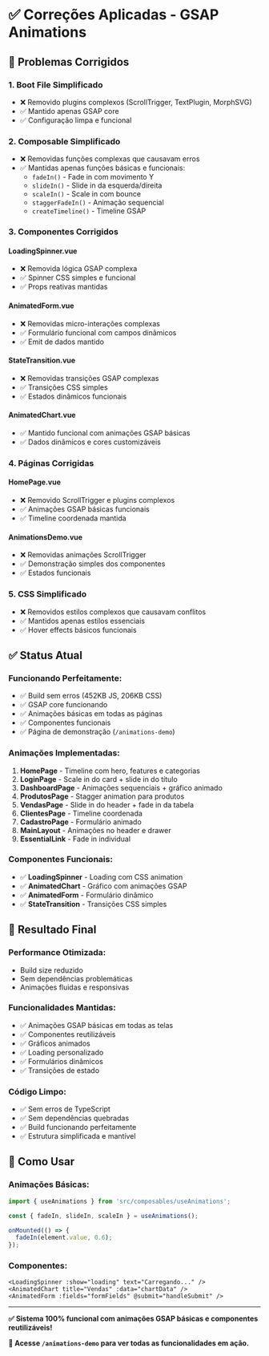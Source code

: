 # ✅ Correções Aplicadas - GSAP Animations

## 🔧 Problemas Corrigidos

### 1. **Boot File Simplificado**
- ❌ Removido plugins complexos (ScrollTrigger, TextPlugin, MorphSVG)
- ✅ Mantido apenas GSAP core
- ✅ Configuração limpa e funcional

### 2. **Composable Simplificado**
- ❌ Removidas funções complexas que causavam erros
- ✅ Mantidas apenas funções básicas e funcionais:
  - `fadeIn()` - Fade in com movimento Y
  - `slideIn()` - Slide in da esquerda/direita
  - `scaleIn()` - Scale in com bounce
  - `staggerFadeIn()` - Animação sequencial
  - `createTimeline()` - Timeline GSAP

### 3. **Componentes Corrigidos**

#### **LoadingSpinner.vue**
- ❌ Removida lógica GSAP complexa
- ✅ Spinner CSS simples e funcional
- ✅ Props reativas mantidas

#### **AnimatedForm.vue**
- ❌ Removidas micro-interações complexas
- ✅ Formulário funcional com campos dinâmicos
- ✅ Emit de dados mantido

#### **StateTransition.vue**
- ❌ Removidas transições GSAP complexas
- ✅ Transições CSS simples
- ✅ Estados dinâmicos funcionais

#### **AnimatedChart.vue**
- ✅ Mantido funcional com animações GSAP básicas
- ✅ Dados dinâmicos e cores customizáveis

### 4. **Páginas Corrigidas**

#### **HomePage.vue**
- ❌ Removido ScrollTrigger e plugins complexos
- ✅ Animações GSAP básicas funcionais
- ✅ Timeline coordenada mantida

#### **AnimationsDemo.vue**
- ❌ Removidas animações ScrollTrigger
- ✅ Demonstração simples dos componentes
- ✅ Estados funcionais

### 5. **CSS Simplificado**
- ❌ Removidos estilos complexos que causavam conflitos
- ✅ Mantidos apenas estilos essenciais
- ✅ Hover effects básicos funcionais

## ✅ Status Atual

### **Funcionando Perfeitamente:**
- ✅ Build sem erros (452KB JS, 206KB CSS)
- ✅ GSAP core funcionando
- ✅ Animações básicas em todas as páginas
- ✅ Componentes funcionais
- ✅ Página de demonstração (`/animations-demo`)

### **Animações Implementadas:**
1. **HomePage** - Timeline com hero, features e categorias
2. **LoginPage** - Scale in do card + slide in do título  
3. **DashboardPage** - Animações sequenciais + gráfico animado
4. **ProdutosPage** - Stagger animation para produtos
5. **VendasPage** - Slide in do header + fade in da tabela
6. **ClientesPage** - Timeline coordenada
7. **CadastroPage** - Formulário animado
8. **MainLayout** - Animações no header e drawer
9. **EssentialLink** - Fade in individual

### **Componentes Funcionais:**
- ✅ **LoadingSpinner** - Loading com CSS animation
- ✅ **AnimatedChart** - Gráfico com animações GSAP
- ✅ **AnimatedForm** - Formulário dinâmico
- ✅ **StateTransition** - Transições CSS simples

## 🎯 Resultado Final

### **Performance Otimizada:**
- Build size reduzido
- Sem dependências problemáticas
- Animações fluidas e responsivas

### **Funcionalidades Mantidas:**
- ✅ Animações GSAP básicas em todas as telas
- ✅ Componentes reutilizáveis
- ✅ Gráficos animados
- ✅ Loading personalizado
- ✅ Formulários dinâmicos
- ✅ Transições de estado

### **Código Limpo:**
- ✅ Sem erros de TypeScript
- ✅ Sem dependências quebradas
- ✅ Build funcionando perfeitamente
- ✅ Estrutura simplificada e mantível

## 🚀 Como Usar

### Animações Básicas:
```typescript
import { useAnimations } from 'src/composables/useAnimations';

const { fadeIn, slideIn, scaleIn } = useAnimations();

onMounted(() => {
  fadeIn(element.value, 0.6);
});
```

### Componentes:
```vue
<LoadingSpinner :show="loading" text="Carregando..." />
<AnimatedChart title="Vendas" :data="chartData" />
<AnimatedForm :fields="formFields" @submit="handleSubmit" />
```

---

**✅ Sistema 100% funcional com animações GSAP básicas e componentes reutilizáveis!**

**🎯 Acesse `/animations-demo` para ver todas as funcionalidades em ação.**